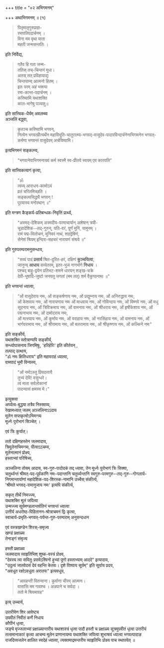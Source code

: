 +++
title = "०२ अभिगमनम्"

+++
अथाभिगमनम् ॥ (१) 

> पितृमातृगुरुप्राज्ञ-  
> रमापतिपदार्चनम् ।  
> विना मम वृथा याता  
> महती जन्मसन्ततिः । 

इति निर्विद्य, 

> गतैव हि गता जन्म-  
> ततिस् तच्-चिन्तनं मुधा।  
> अतस् तत् प्रविहायाद्य  
> चिन्तयाम्य् आत्मनो हितम् ।  
> इतः परम् अहं भक्त्या  
> रमा-कान्त-पदार्चनम् ।  
> करिष्यामि यथाशक्ति  
> काल-भागेषु पञ्चसु॥ 

इति सात्त्विक-धैर्यम् अवलम्ब्य  
अञ्जलिं बद्ध्वा,  

> कृतञ्च करिष्यामि भगवन्,  
> नित्येन भगवत्प्रीत्यर्थेन महाविभूति-चातुरात्म्य-भगवद्-वासुदेव-पादारविन्दार्चनेनाभिगमनेन भगवत्-कर्मणा भगवन्तं वासुदेवम् अर्चयिष्यामि। 

इत्यभिगमनं सङ्कल्प्य, 

> "भगवानेवाभिगमनाख्यं कर्म स्वस्मै स्व-प्रीतये स्वयम् एव कारयति" 

इति सात्त्विकत्यागं कृत्वा, 

> "ॐ  
> त्वय्य् आराधन-कामोऽयं  
> व्रतं चरितमिच्छति ।  
> सङ्कल्पसिद्ध्यै भगवन् !  
> पूरयास्य मनोरथान् ॥" 

इति मन्त्रण कैङ्कर्य-प्रतिबन्धक-निवृत्तिं प्रार्थ्य,  

> "अस्मद्-देशिकम् अस्मदीय-परमाचार्यान् अशेषान् त्रयी-  
> चूडादेशिक--तद्-गुरुन्, यति-वरं, पूर्णं मुनिं, यामुनम् ।  
> रामं पद्म-विलोचनं, मुनिवरं नाथं, शठद्वेषिणं,  
> सेनेशं श्रियम् इन्दिरा-सहचरं नारायणं संश्रये ॥" 

इति गुरुपरम्परामनुसन्धाय, 

> "सव्यं पादं **प्रसार्य** श्रित-दुरित-हरं, दक्षिणं **कुञ्चयित्वा**,  
> जानुन्य् **आधाय** सव्येतरम्, इतर-भुजं नागभोगे **निधाय** ।  
> पश्चद् बाहु-द्वयेन प्रतिभट-शमने धारयन् शङ्ख-चक्रे  
> देवी-भूषादि-जुष्टो जनयतु जगतां (मम तत्) शर्म वैकुण्ठनाथः ॥" 

इति भगवन्तं ध्यात्वा, 

> “ओं वासुदेवाय नमः, ओं सङ्कर्षणाय नमः, ओं प्रद्युम्नाय नमः, ओं अनिरुद्धाय नमः,  
> ओं केशवाय नमः, ओं नारायणाय नमः ओं माधवाय नमः, ओं गोविन्दाय नमः, ओं विष्णवे नमः, ओं मधु सूदनाय नमः, ओं त्रिविक्रमाय नमः, ओं वामनाय नमः, ओं श्रीधराय नमः, ओं हृषीकेशाय नमः, ओं पद्मनाभाय नमः, ओं दामोदराय नमः,  
> ओं मत्स्याय नमः, ओं कूर्माय नमः, ओं वराहाय नमः, ओं नरसिंहाय नमः, ओं वामनाय नमः, ओं भार्गवरामाय नमः, ओं श्रीरामाय नमः, ओं बलरामाय नमः, ओं श्रीकृष्णाय नमः, ओं कल्किने नमः" 

इति सङ्कीर्य,  
यथाशक्ति स्तोत्राण्यपि सङ्कीर्य,  
सन्ध्योपासनाय जिगमिषुः, 'हरिर्हरिः' इति कीर्तयन् ,  
तल्पाद् उत्थाय,  
"ॐ नमः क्षितिधराय" इति महावराहं ध्यात्वा,  
वामपादं भूमौ विन्यस्य, 

> "ओं नमोऽस्तु प्रियदत्तायै  
> तुभ्यं देवि! वसुन्धरे।  
> त्वं माता सर्वलोकानां  
> पादन्यासं क्षमस्व मे।" 

इत्युक्त्वा  
अर्घ्यत्व-बुद्धया तत्रैव निस्स्राव्य,  
रेखामध्यात् जलम् अञ्जलिनाऽऽदाय  
मूलेन सप्तकृत्वोऽभिमन्त्र्य  
मूर्ध्नः पुरोभागं सिञ्चेत् । 

एवं त्रिः कुर्यात्।  

ततो दक्षिणहस्तेन जलमादाय,  
त्रिमूलेनाभिमन्त्र्य, पीत्वाऽऽचम्य,  
मूलेनात्मानं प्रोक्ष्य,  
हस्ताभ्यां परिषिच्य,  

अञ्जलिना तोयम् आदाय, स्व-गुरु-पादोदकं तद् ध्यावा, तेन मूर्ध्नः पुरोभागं त्रिः सिक्वा,  
चतुर्थ्यन्तं श्रीमत्-पद-पूर्वकाणि नमः-पदान्तानि चतुर्थ्यन्तानि  स्वगुरु-परमगुरु--तद्-गुरु--गोगलार्य-निगमान्तार्याणां महादेशिक-पद-शिरस्क-नामानि उच्चैस् संकीर्त्य,  
'श्रीमते भगवद्-रामानुजाय नमः' इत्यपि संकीर्त्य,  

सकृत् तीर्थे निमज्ज्य,  
यथाशक्ति मूलं जपित्वा  
उन्मज्ज्य सूर्यमण्डलान्तर्वतिनं भगवन्तं ध्यात्वा  
उत्तीर्य अधरोष्ठ-पिहितानन-श्रोत्राचमनं द्विः कृत्वा,  
स्वाचार्य-प्रभृति-भगवत्-पर्यन्त-गुरु-परम्पराम् अनुसन्दधान  

एवं वस्त्रखण्डेन शिरस्-समृज्य  
खण्डं प्रक्षाळ्य  
तेनाङ्गं संमृज्य  

हस्तौ प्रक्षाळ्य  
जलमादाय व्याहृतिभिश् शुष्क-वस्त्रं प्रोक्ष्य,  
"देवस्य त्वा सवितुः प्रसवेऽश्विनो हुभ्यां पूणो हस्ताभ्याम् आददे" इत्यादाय,  
"उदुत्यं जातवेदसं देवं वहन्ति केतवः। दृशे विश्वाय सूर्यम्" इति सूर्याय प्रदय,  
"अवधूत रक्षोऽवधूता अरातयः" इत्यवधूय,  

> "आवहन्ती वितन्वाना। कुर्वाणा चीरम् आत्मनः।  
वासांसि मम गावश्च । अन्नपाने च सर्वदा ।  
> ततो मे श्रियमावह" 

इत्य् उच्चार्य, 

उत्तरीयेण शिर आवेष्ट्य  
उपवीतं निवीतं कर्णे निधाय  
कौपीनं धृत्वा,  
जङ्घे मृज्जलाभ्यां प्रक्षाळ्यान्तरीय यथाशास्त्रं धृत्वा पादौ हस्तौ च प्रक्षाळ्य सूत्रमुपवीतं धृत्वा उत्तरीयं तत्समानाकारं कृत्वा आचम्य मूलेन प्राणानायम्य यथाशक्ति जपित्वा शुभाश्रयं ध्यात्वा भगवत्पादाङ राजदिव्यजलेन क्षालित स्वदेहं ध्यात्वा, त्यक्तमाद्रमन्तरीय व्याहृतिभिः प्रोक्ष्य पाच स्थापयेत् ॥ 
